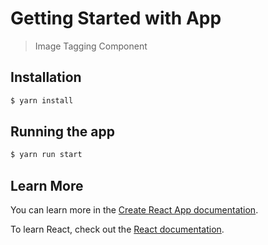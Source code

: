 # Getting Started with App
>Image Tagging Component

## Installation

```bash
$ yarn install
```

## Running the app

```bash
$ yarn run start
```

## Learn More

You can learn more in the [Create React App documentation](https://facebook.github.io/create-react-app/docs/getting-started).

To learn React, check out the [React documentation](https://reactjs.org/).
